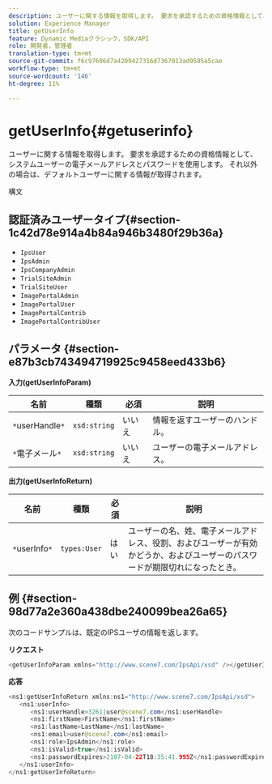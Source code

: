 ```yaml
---
description: ユーザーに関する情報を取得します。 要求を承認するための資格情報として、システムユーザーの電子メールアドレスとパスワードを使用します。 それ以外の場合は、デフォルトユーザーに関する情報が取得されます。
solution: Experience Manager
title: getUserInfo
feature: Dynamic Mediaクラシック，SDK/API
role: 開発者，管理者
translation-type: tm+mt
source-git-commit: f6c97606d7a4209427316d7367013ad9585a5cae
workflow-type: tm+mt
source-wordcount: '146'
ht-degree: 11%

---
```



# getUserInfo{#getuserinfo}

ユーザーに関する情報を取得します。 要求を承認するための資格情報として、システムユーザーの電子メールアドレスとパスワードを使用します。 それ以外の場合は、デフォルトユーザーに関する情報が取得されます。

構文

## 認証済みユーザータイプ{#section-1c42d78e914a4b84a946b3480f29b36a}

* `IpsUser`
* `IpsAdmin`
* `IpsCompanyAdmin`
* `TrialSiteAdmin`
* `TrialSiteUser`
* `ImagePortalAdmin`
* `ImagePortalUser`
* `ImagePortalContrib`
* `ImagePortalContribUser`

## パラメータ {#section-e87b3cb743494719925c9458eed433b6}

**入力(getUserInfoParam)**

| 名前 | 種類 | 必須 | 説明 |
|---|---|---|---|
| `*`userHandle`*` | `xsd:string` | いいえ | 情報を返すユーザーのハンドル。 |
| `*`電子メール`*` | `xsd:string` | いいえ | ユーザーの電子メールアドレス。 |

**出力(getUserInfoReturn)**

| 名前 | 種類 | 必須 | 説明 |
|---|---|---|---|
| `*`userInfo`*` | `types:User` | はい | ユーザーの名、姓、電子メールアドレス、役割、およびユーザーが有効かどうか、およびユーザーのパスワードが期限切れになったとき。 |

## 例 {#section-98d77a2e360a438dbe240099bea26a65}

次のコードサンプルは、既定のIPSユーザの情報を返します。

**リクエスト**

```java
<getUserInfoParam xmlns="http://www.scene7.com/IpsApi/xsd" /></getUserInfoParam>
```

**応答**

```java
<ns1:getUserInfoReturn xmlns:ns1="http://www.scene7.com/IpsApi/xsd"> 
   <ns1:userInfo> 
      <ns1:userHandle>3261|user@scene7.com</ns1:userHandle> 
      <ns1:firstName>FirstName</ns1:firstName> 
      <ns1:lastName>LastName</ns1:lastName> 
      <ns1:email>user@scene7.com</ns1:email> 
      <ns1:role>IpsAdmin</ns1:role> 
      <ns1:isValid>true</ns1:isValid> 
      <ns1:passwordExpires>2107-04-22T18:35:41.995Z</ns1:passwordExpires> 
   </ns1:userInfo> 
</ns1:getUserInfoReturn>
```

